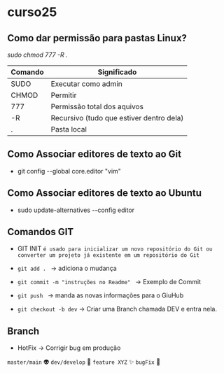 # curso25

## Como dar permissão para pastas Linux?

*sudo chmod 777 -R .*

| Comando | Significado | 
|--- |--- |
| SUDO | Executar como admin |  
|CHMOD | Permitir |
|777 | Permissão total dos aquivos|
|-R | Recursivo (tudo que estiver dentro dela)|
|. |Pasta local|

## Como Associar editores de texto ao Git
* git config --global core.editor "vim"

## Como Associar editores de texto ao Ubuntu
* sudo update-alternatives --config editor

## Comandos GIT

* GIT INIT
`é usado para inicializar um novo repositório do Git ou converter um projeto já existente em um repositório do Git`


* `git add . ` -> adiciona o mudança
* `git commit -m "instruções no Readme" ` -> Exemplo de Commit
* `git push ` -> manda as novas informações para o GiuHub
* `git checkout -b dev` -> Criar uma Branch chamada DEV e entra nela.

## Branch

* HotFix -> Corrigir bug em produção

`master/main` :alien:
`dev/develop` :construction:
`feature XYZ` :sparkles:
`bugFix` :bug: